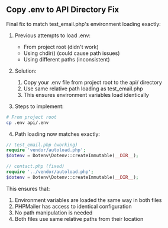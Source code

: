 ## Copy .env to API Directory Fix

Final fix to match test_email.php's environment loading exactly:

1. Previous attempts to load .env:
   - From project root (didn't work)
   - Using chdir() (could cause path issues)
   - Using different paths (inconsistent)

2. Solution:
   1. Copy your .env file from project root to the api/ directory
   2. Use same relative path loading as test_email.php
   3. This ensures environment variables load identically

3. Steps to implement:
```bash
# From project root
cp .env api/.env
```

4. Path loading now matches exactly:
```php
// test_email.php (working)
require 'vendor/autoload.php';
$dotenv = Dotenv\Dotenv::createImmutable(__DIR__);

// contact.php (fixed)
require '../vendor/autoload.php';
$dotenv = Dotenv\Dotenv::createImmutable(__DIR__);
```

This ensures that:
1. Environment variables are loaded the same way in both files
2. PHPMailer has access to identical configuration
3. No path manipulation is needed
4. Both files use same relative paths from their location